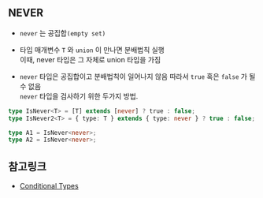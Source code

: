 ## NEVER

- `never` 는 공집합`(empty set)`
- 타입 매개변수 `T` 와 `union` 이 만나면 분배법칙 실행  
  이때, never 타입은 그 자체로 union 타입을 가짐

- `never` 타입은 공집합이고 분배법칙이 일어나지 않음 따라서 `true` 혹은 `false` 가 될수 없음  
  `never` 타입을 검사하기 위한 두가지 방법.

```typescript
type IsNever<T> = [T] extends [never] ? true : false;
type IsNever2<T> = { type: T } extends { type: never } ? true : false;

type A1 = IsNever<never>;
type A2 = IsNever<never>;
```

## 참고링크

- [Conditional Types](https://www.typescriptlang.org/docs/handbook/2/conditional-types.html)
